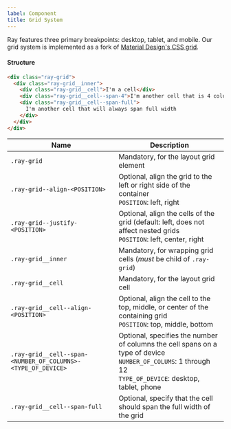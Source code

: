 ```yaml
---
label: Component
title: Grid System
---
```


<page-intro>
Ray features three primary breakpoints: desktop, tablet, and mobile. Our grid system is implemented as a fork of <a href="https://material.io/develop/web/components/layout-grid/" rel="noopener noreferrer" target="_blank">Material Design's CSS grid</a>. 
</page-intro>

<grid-documentation></grid-documentation>

#### Structure

```html
<div class="ray-grid">
  <div class="ray-grid__inner">
    <div class="ray-grid__cell">I'm a cell</div>
    <div class="ray-grid__cell--span-4">I'm another cell that is 4 columns</div>
    <div class="ray-grid__cell--span-full">
      I'm another cell that will always span full width
    </div>
  </div>
</div>
```

| Name                                                         | Description                                                                                                                                                  |
| ------------------------------------------------------------ | ------------------------------------------------------------------------------------------------------------------------------------------------------------ |
| `.ray-grid`                                                  | Mandatory, for the layout grid element                                                                                                                       |
| `.ray-grid--align-<POSITION>`                                | Optional, align the grid to the left or right side of the container<br>`POSITION`: left, right                                                               |
| `.ray-grid--justify-<POSITION>`                              | Optional, align the cells of the grid (default: left, does not affect nested grids<br>`POSITION`: left, center, right                                        |
| `.ray-grid__inner`                                           | Mandatory, for wrapping grid cells (_must_ be child of `.ray-grid`)                                                                                          |
| `.ray-grid__cell`                                            | Mandatory, for the layout grid cell                                                                                                                          |
| `.ray-grid__cell--align-<POSITION>`                          | Optional, align the cell to the top, middle, or center of the containing grid<br>`POSITION`: top, middle, bottom                                             |
| `.ray-grid__cell--span-<NUMBER_OF_COLUMNS>-<TYPE_OF_DEVICE>` | Optional, specifies the number of columns the cell spans on a type of device<br>`NUMBER_OF_COLUMS`: 1 through 12<br>`TYPE_OF_DEVICE`: desktop, tablet, phone |
| `.ray-grid__cell--span-full`                                 | Optional, specify that the cell should span the full width of the grid                                                                                       |
